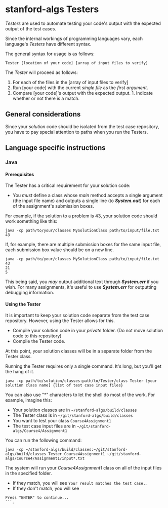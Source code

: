 # stanford-algs Testers

*Testers* are used to automate testing your code's output with the expected 
output of the test cases.

Since the internal workings of programming languages vary, each language's 
*Testers* have different syntax.

The general syntax for usage is as follows:

```
Tester [location of your code] [array of input files to verify]
```

The *Tester* will proceed as follows:

1. For each of the files in the [array of input files to verify]
  1. Run [your code] with the current *single file* as the *first argument*.
  1. Compare [your code]'s output with the expected output.
    1. Indicate whether or not there is a match.

## General considerations

Since your *solution* code should be isolated from the test case repository, 
you have to pay special attention to paths when you run the Testers.

## Language specific instructions

### Java

#### Prerequisites 

The Tester has a critical requirement for your solution code:
* You *must* define a class whose *main* method accepts a single argument 
(the input file name) and outputs a single line (to **_System.out_**) for each 
of the assignment's submission boxes.

For example, if the solution to a problem is 43, your solution code should 
work something like this:

```shell
java -cp path/to/your/classes MySolutionClass path/to/input/file.txt
43
```
If, for example, there are multiple submission boxes for the same input file, 
each submission box value should be on a new line.
```shell
java -cp path/to/your/classes MySolutionClass path/to/input/file.txt
43
21
5
```

This being said, you *may* output additional text through **_System.err_** if 
you wish.  For many assignments, it's useful to use **_System.err_** for 
outputting debugging information.

#### Using the Tester

It is important to keep your solution code separate from the test case 
repository. However, using the Tester allows for this.

* Compile your solution code in your *private* folder. (Do not move solution 
code to this repository)
* Compile the Tester code.

At this point, your solution classes will be in a separate folder from the 
Tester class.

Running the Tester requires only a single command.  It's long, but you'll get 
the hang of it.

```shell
java -cp path/to/solution/classes:path/to/Tester/class Tester [your solution class name] {list of test case input files}
```

You can also use "*" characters to let the shell do most of the work. 
For example, imagine this:
* Your solution classes are in ```~/stanford-algs/build/classes``` 
* The Tester class is in ```~/git/stanford-algs/build/classes```
* You want to test your class ```Course4Assignment1```
* The test case input files are in ```~/git/stanford-algs/Course4/Assignment1```

You can run the following command:

```shell
java -cp ~/stanford-algs/build/classes:~/git/stanford-algs/build/classes Tester Course4Assignment1 ~/git/stanford-algs/Course4/Assignment1/input*.txt
```

The system will run your *Course4Assignment1* class on all of the input files 
in the specified folder.  
* If they match, you will see 
```Your result matches the test case.```. 
* If they don't match, you will see 
```Your result DOES NOT matches the test case.
Press "ENTER" to continue...
```.